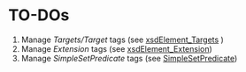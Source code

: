 TO-DOs
======

1. Manage *Targets/Target* tags (see [xsdElement_Targets](http://dmg.org/pmml/v4-4/Targets.html#xsdElement_Targets) )
2. Manage *Extension* tags (see [xsdElement_Extension](http://dmg.org/pmml/v4-4/GeneralStructure.html#xsdElement_Extension))
3. Manage *SimpleSetPredicate* tags (see [SimpleSetPredicate](http://dmg.org/pmml/v4-4/TreeModel.html#xsdElement_SimpleSetPredicate#))